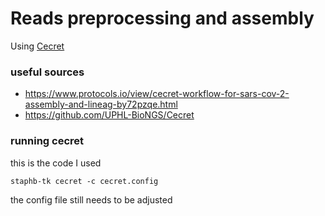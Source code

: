 # Reads preprocessing and assembly

Using [Cecret](https://github.com/UPHL-BioNGS/Cecret)

### useful sources

- https://www.protocols.io/view/cecret-workflow-for-sars-cov-2-assembly-and-lineag-by72pzqe.html
- https://github.com/UPHL-BioNGS/Cecret

### running cecret

this is the code I used 
```
staphb-tk cecret -c cecret.config
```

the config file still needs to be adjusted 

